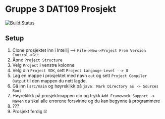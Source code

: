 # Gruppe 3 DAT109 Prosjekt
[![Build Status](https://travis-ci.org/571530/DAT109_Prosjekt.svg?branch=master)](https://travis-ci.org/571530/DAT109_Prosjekt)
## Setup

1. Clone prosjektet inn i Intellij --> ````File->New->Project From Version Control->Git````
2. Åpne ````Project Structure````
3. Velg `````Project````` i venstre kolonne
4. Velg din `````Project SDK`````, sett ````Project Langauge Level --> 8````
5. Lag en mappe i prosjektet med navn ````out```` og sett ```Project Compiler Output``` til den mappen du nett lagde.
6. Gå inn i `````src/main````` og høyreklikk på ````java: Mark Directory as -> Sources Root````
7. Høyreklikk på prosjektmappen din og trykk ````Add Framework Support -> Maven```` da skal alle errorene forsvinne og du kan begynne å programmere
8. ???
9. Prosjekt ferdig ☑
